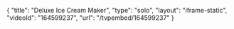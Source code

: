 {
    "title": "Deluxe Ice Cream Maker",
    "type": "solo",
    "layout": "iframe-static",
    "videoId": "164599237",
    "url": "\/tvpembed\/164599237"
}